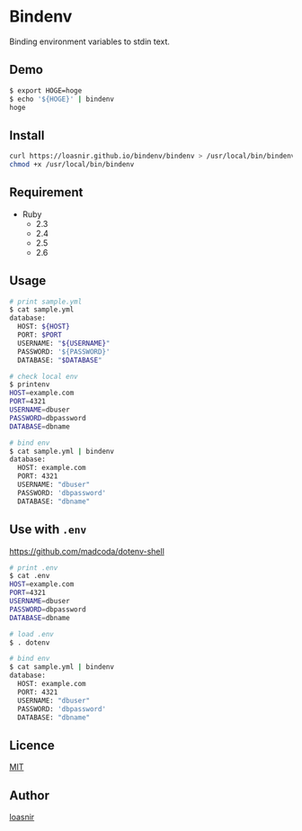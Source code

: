 Bindenv
====

Binding environment variables to stdin text.

## Demo

```bash
$ export HOGE=hoge
$ echo '${HOGE}' | bindenv
hoge
```

## Install

```bash
curl https://loasnir.github.io/bindenv/bindenv > /usr/local/bin/bindenv
chmod +x /usr/local/bin/bindenv
```

## Requirement

* Ruby
  * 2.3
  * 2.4
  * 2.5
  * 2.6

## Usage


```bash
# print sample.yml
$ cat sample.yml
database:
  HOST: ${HOST}
  PORT: $PORT
  USERNAME: "${USERNAME}"
  PASSWORD: '${PASSWORD}'
  DATABASE: "$DATABASE"

# check local env
$ printenv
HOST=example.com
PORT=4321
USERNAME=dbuser
PASSWORD=dbpassword
DATABASE=dbname

# bind env
$ cat sample.yml | bindenv
database:
  HOST: example.com
  PORT: 4321
  USERNAME: "dbuser"
  PASSWORD: 'dbpassword'
  DATABASE: "dbname"
```

## Use with `.env`

https://github.com/madcoda/dotenv-shell

```bash
# print .env
$ cat .env
HOST=example.com
PORT=4321
USERNAME=dbuser
PASSWORD=dbpassword
DATABASE=dbname

# load .env
$ . dotenv

# bind env
$ cat sample.yml | bindenv
database:
  HOST: example.com
  PORT: 4321
  USERNAME: "dbuser"
  PASSWORD: 'dbpassword'
  DATABASE: "dbname"
```

## Licence

[MIT]()

## Author

[loasnir](https://github.com/loasnir)
